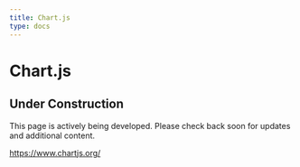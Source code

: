 ```yaml
---
title: Chart.js
type: docs
---
```


# Chart.js

## Under Construction

This page is actively being developed. Please check back soon for updates and additional content.

https://www.chartjs.org/

<!-- # Unicode Character

This table showcases Unicode characters alongside their HTML codes, default rendering, and emoji rendering using the Variation Selector-16 (`&#xFE0F;`).

| Description                | Unicode | HTML Code  | Default Render |   Emoji Render   |
| :------------------------- | :-----: | :--------: | :------------: | :--------------: |
| Rightwards Arrow           | U+2192  | `&#x2192;` |    &#x2192;    | &#x2192;&#xFE0F; |
| Double Rightwards Arrow    | U+21D2  | `&#x21D2;` |    &#x21D2;    | &#x21D2;&#xFE0F; |
| Infinity                   | U+221E  | `&#x221E;` |    &#x221E;    | &#x221E;&#xFE0F; |
| Snowman                    | U+2603  | `&#x2603;` |    &#x2603;    | &#x2603;&#xFE0F; |
| Comet                      | U+2604  | `&#x2604;` |    &#x2604;    | &#x2604;&#xFE0F; |
| Star                       | U+2605  | `&#x2605;` |    &#x2605;    | &#x2605;&#xFE0F; |
| Sun Symbol                 | U+2609  | `&#x2609;` |    &#x2609;    | &#x2609;&#xFE0F; |
| Black Telephone            | U+260E  | `&#x260E;` |    &#x260E;    | &#x260E;&#xFE0F; |
| Black Skull and Crossbones | U+2620  | `&#x2620;` |    &#x2620;    | &#x2620;&#xFE0F; |
| Peace Symbol               | U+262E  | `&#x262E;` |    &#x262E;    | &#x262E;&#xFE0F; |
| Yin Yang                   | U+262F  | `&#x262F;` |    &#x262F;    | &#x262F;&#xFE0F; |
| Heart Symbol               | U+2665  | `&#x2665;` |    &#x2665;    | &#x2665;&#xFE0F; |
| Music Note                 | U+266B  | `&#x266B;` |    &#x266B;    | &#x266B;&#xFE0F; |
| Recycling Symbol           | U+267B  | `&#x267B;` |    &#x267B;    | &#x267B;&#xFE0F; |
| Warning Sign               | U+26A0  | `&#x26A0;` |    &#x26A0;    | &#x26A0;&#xFE0F; |
| Smiling Face               | U+263A  | `&#x263A;` |    &#x263A;    | &#x263A;&#xFE0F; |
| White Chess King           | U+2654  | `&#x2654;` |    &#x2654;    | &#x2654;&#xFE0F; |
| Envelope                   | U+2709  | `&#x2709;` |    &#x2709;    | &#x2709;&#xFE0F; |
| Pencil                     | U+270F  | `&#x270F;` |    &#x270F;    | &#x270F;&#xFE0F; |
| Black Nib                  | U+2712  | `&#x2712;` |    &#x2712;    | &#x2712;&#xFE0F; |
| Check Mark                 | U+2713  | `&#x2713;` |    &#x2713;    | &#x2713;&#xFE0F; |
| Heavy Check Mark           | U+2714  | `&#x2714;` |    &#x2714;    | &#x2714;&#xFE0F; |
| Multiplication X           | U+2716  | `&#x2716;` |    &#x2716;    | &#x2716;&#xFE0F; |
| Heavy Multiplication X     | U+2718  | `&#x2718;` |    &#x2718;    | &#x2718;&#xFE0F; |
| Snowflake                  | U+2744  | `&#x2744;` |    &#x2744;    | &#x2744;&#xFE0F; | -->
